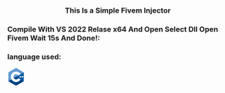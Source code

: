<h3 align="center">This Is a Simple Fivem Injector</h3>
<h3 align="left">Compile With VS 2022 Relase x64 And Open Select Dll Open Fivem Wait 15s And Done!:</h3>

<h3 align="left">language used:</h3>
<p align="left"> <a href="https://www.w3schools.com/cpp/" target="_blank" rel="noreferrer"> <img src="https://raw.githubusercontent.com/devicons/devicon/master/icons/cplusplus/cplusplus-original.svg" alt="cplusplus" width="40" height="40"/> </a> </p>
